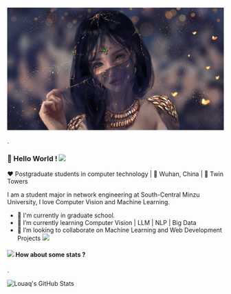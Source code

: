 <p align="center">
  <img src="https://github.com/Louaq/blog/blob/main/1094664.jpg">
</p>
  
.
  
  
### 👋 Hello World !  <img src="https://github.com/TheDudeThatCode/TheDudeThatCode/blob/master/Assets/Earth.gif" width="24px">
  
:heart: Postgraduate students in computer technology | :black_heart: Wuhan, China | :blue_heart: Twin Towers
  
I am a student major in network engineering at South-Central Minzu University, I love Computer Vision and Machine Learning. 

- 🔭 I'm currently in graduate school.
- 🌱 I’m currently learning Computer Vision | LLM | NLP | Big Data
- 👯 I’m looking to collaborate on Machine Learning and Web Development Projects <img src="https://media.giphy.com/media/WUlplcMpOCEmTGBtBW/giphy.gif" width="30">



#### <img src="https://media.giphy.com/media/VgCDAzcKvsR6OM0uWg/giphy.gif" width="50"> How about some stats ?
  
.    
   
![Louaq's GitHub Stats](https://github-readme-stats.vercel.app/api?username=Louaq&hide=["stars"]&show_icons=true)




